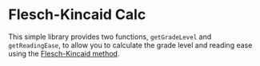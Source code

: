 # Flesch-Kincaid Calc

This simple library provides two functions, `getGradeLevel` and `getReadingEase`, to allow you to calculate the grade level and reading ease using the [Flesch-Kincaid method](https://en.wikipedia.org/wiki/Flesch%E2%80%93Kincaid_readability_tests).